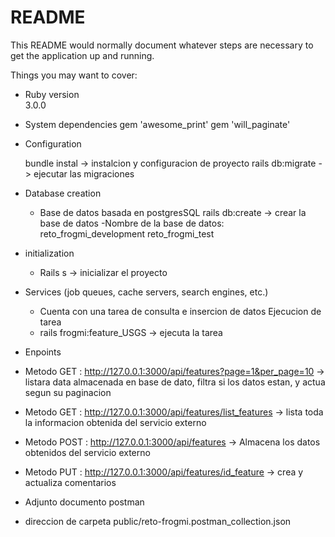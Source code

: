 # README

This README would normally document whatever steps are necessary to get the
application up and running.

Things you may want to cover:

* Ruby version  
    3.0.0

* System dependencies
    gem 'awesome_print'
    gem 'will_paginate'

* Configuration

    bundle instal -> instalcion y configuracion de proyecto
    rails db:migrate -> ejecutar las migraciones

* Database creation
    - Base de datos basada en postgresSQL
        rails db:create -> crear la base de datos
    -Nombre de la base de datos: reto_frogmi_development reto_frogmi_test

* initialization
    - Rails s -> inicializar el proyecto

* Services (job queues, cache servers, search engines, etc.)
    - Cuenta con una tarea de consulta e insercion de datos
    Ejecucion de tarea
    - rails frogmi:feature_USGS  -> ejecuta la tarea

* Enpoints
- Metodo GET : http://127.0.0.1:3000/api/features?page=1&per_page=10  -> listara data almacenada en base de dato, filtra si los datos estan, y actua segun su paginacion

- Metodo GET : http://127.0.0.1:3000/api/features/list_features  -> lista toda la informacion obtenida del servicio externo

- Metodo POST : http://127.0.0.1:3000/api/features -> Almacena los datos obtenidos del servicio externo 

- Metodo PUT : http://127.0.0.1:3000/api/features/id_feature -> crea y actualiza comentarios

* Adjunto documento postman
- direccion de carpeta public/reto-frogmi.postman_collection.json